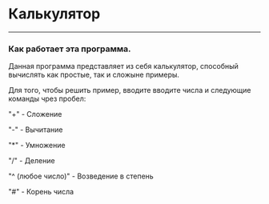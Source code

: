 # Калькулятор

---

### Как работает эта программа.

Данная программа представляет из себя
калькулятор, способный вычислять как
простые, так и сложыне примеры.

Для того, чтобы решить пример, вводите
вводите числа и следующие команды чрез 
пробел:

"+" - Сложение

"-" - Вычитание

"*" - Умножение

"/" - Деление

"^ (любое число)" - Возведение в степень

"#" - Корень числа